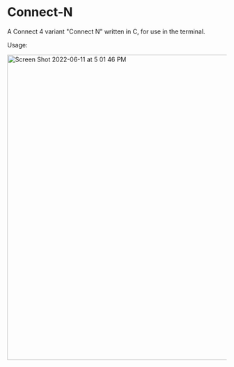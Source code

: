 # Connect-N
A Connect 4 variant "Connect N" written in C, for use in the terminal.

Usage:

<img width="700" alt="Screen Shot 2022-06-11 at 5 01 46 PM" src="https://user-images.githubusercontent.com/57852724/173208841-5dbad456-a13a-4a95-9658-79fe3b99b708.png">
